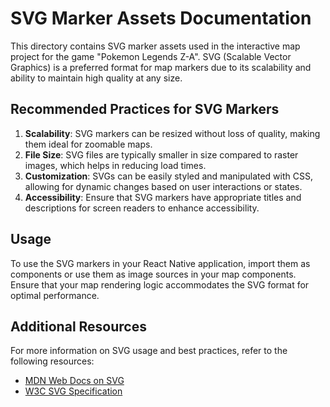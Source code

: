 # SVG Marker Assets Documentation

This directory contains SVG marker assets used in the interactive map project for the game "Pokemon Legends Z-A". SVG (Scalable Vector Graphics) is a preferred format for map markers due to its scalability and ability to maintain high quality at any size.

## Recommended Practices for SVG Markers

1. **Scalability**: SVG markers can be resized without loss of quality, making them ideal for zoomable maps.
2. **File Size**: SVG files are typically smaller in size compared to raster images, which helps in reducing load times.
3. **Customization**: SVGs can be easily styled and manipulated with CSS, allowing for dynamic changes based on user interactions or states.
4. **Accessibility**: Ensure that SVG markers have appropriate titles and descriptions for screen readers to enhance accessibility.

## Usage

To use the SVG markers in your React Native application, import them as components or use them as image sources in your map components. Ensure that your map rendering logic accommodates the SVG format for optimal performance.

## Additional Resources

For more information on SVG usage and best practices, refer to the following resources:
- [MDN Web Docs on SVG](https://developer.mozilla.org/en-US/docs/Web/SVG)
- [W3C SVG Specification](https://www.w3.org/TR/SVG2/)